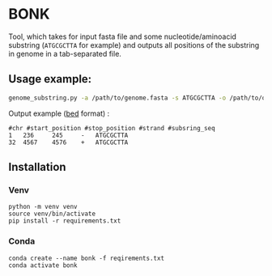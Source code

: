 # BONK

Tool, which takes for input fasta file and some nucleotide/aminoacid substring (`ATGCGCTTA` for example) and outputs all positions of the substring in genome in a tab-separated file.


## Usage example:

```sh
genome_substring.py -a /path/to/genome.fasta -s ATGCGCTTA -o /path/to/output.bed
```

Output example ([bed](https://m.ensembl.org/info/website/upload/bed.html) format) :

```
#chr #start_position #stop_position #strand #subsring_seq
1   236     245     -   ATGCGCTTA
32  4567    4576    +   ATGCGCTTA
```

## Installation

### Venv
```
python -m venv venv
source venv/bin/activate
pip install -r requirements.txt
```

### Conda

```
conda create --name bonk -f reqirements.txt
conda activate bonk
```